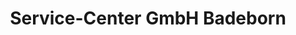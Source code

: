 ---
title: "Service-Center GmbH Badeborn"
url: /ballenstedt/service-center-gmbh-badeborn/
shop: Landwirtschaftlich
---